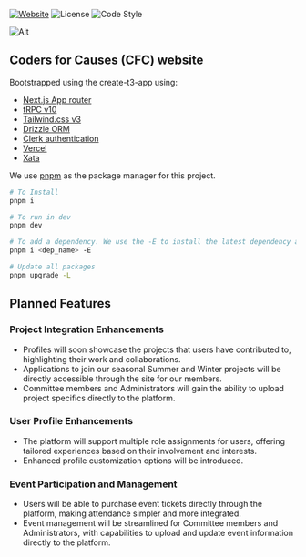 [![Website](https://img.shields.io/website-up-down-green-red/https/codersforcauses.org.svg?style=flat-square)](https://www.codersforcauses.org)
![License](https://img.shields.io/badge/license-MIT-green.svg?style=flat-square&color=000000)
![Code Style](https://img.shields.io/badge/code%20style-standard-green.svg?style=flat-square&logo=eslint&color=4B32C3)

![Alt](https://repobeats.axiom.co/api/embed/f27cd0e713c22af6abc7653cae5e4fbee2cc00bc.svg "Repobeats analytics image")

## Coders for Causes (CFC) website

Bootstrapped using the create-t3-app using:

- [Next.js App router](https://nextjs.org/docs)
- [tRPC v10](https://trpc.io/docs/v10/)
- [Tailwind.css v3](https://tailwindcss.com/)
- [Drizzle ORM](https://orm.drizzle.team/docs/overview)
- [Clerk authentication](https://clerk.com/docs)
- [Vercel](https://vercel.com)
- [Xata](https://app.xata.io)

We use [pnpm](https://pnpm.io/) as the package manager for this project.

```bash
# To Install
pnpm i

# To run in dev
pnpm dev

# To add a dependency. We use the -E to install the latest dependency and pin it.
pnpm i <dep_name> -E

# Update all packages
pnpm upgrade -L
```

## Planned Features

### Project Integration Enhancements

- Profiles will soon showcase the projects that users have contributed to, highlighting their work and collaborations.
- Applications to join our seasonal Summer and Winter projects will be directly accessible through the site for our members.
- Committee members and Administrators will gain the ability to upload project specifics directly to the platform.

### User Profile Enhancements

- The platform will support multiple role assignments for users, offering tailored experiences based on their involvement and interests.
- Enhanced profile customization options will be introduced.

### Event Participation and Management

- Users will be able to purchase event tickets directly through the platform, making attendance simpler and more integrated.
- Event management will be streamlined for Committee members and Administrators, with capabilities to upload and update event information directly to the platform.
